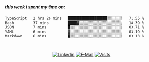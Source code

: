 ##### this week i spent my time on:
<!--START_SECTION:waka-->

```txt
TypeScript   2 hrs 26 mins   ██████████████████░░░░░░░   71.55 %
Bash         37 mins         ████▓░░░░░░░░░░░░░░░░░░░░   18.39 %
JSON         7 mins          █░░░░░░░░░░░░░░░░░░░░░░░░   03.71 %
YAML         6 mins          ▓░░░░░░░░░░░░░░░░░░░░░░░░   03.19 %
Markdown     6 mins          ▓░░░░░░░░░░░░░░░░░░░░░░░░   03.13 %
```

<!--END_SECTION:waka-->

&nbsp;<div align="center">
  [![Linkedin](https://img.shields.io/badge/linked-in-369?style=flat-square&logo=linkedin&logoColor=white&color=blue)](https://www.linkedin.com/in/muzzamilraza)
  [![E-Mail](https://img.shields.io/badge/email-reveal-2a8?style=flat-square&logo=gmail&logoColor=white)](mailto:hi@mzml.me)
  [![Visits](https://komarev.com/ghpvc/?username=muzzamilr&logo=GitHub&label=github%20visits&color=336699&logoColor=white&style=flat-square)](https://github.com/muzzamilr)
</div>

